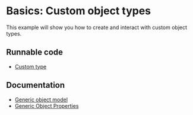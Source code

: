 # Basics: Custom object types

This example will show you how to create and interact with custom object types.

## Runnable code

* [Custom type](./custom-type.go)

## Documentation

* [Generic object model](https://qlik.dev/libraries-and-tools/enigmajs/#generic-object-model)
* [Generic Object Properties](https://qlik.dev/apis/json-rpc/qix/schemas#%23%2Fdefinitions%2Fschemas%2Fentries%2FGenericObjectProperties)
